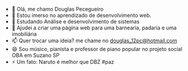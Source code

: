 - 👋 Olá, me chamo Douglas Pecegueiro
- 👀 Estou imerso no aprendizado de desenvolvimento web.
- 🌱 Estudando Análise e desenvolvimento de sistemas
- 💞️ Ajudei a criar uma página web para uma barnearia, padaria e uma imobiliária
- 📫 Quer trocar uma ideia? me chame no douglas_12pc@hotmail.com
- 😄 Sou músico, pianista e professor de piano popular no projeto social OBA em Suzano SP
- ⚡ Um fato: Naruto é melhor que DBZ #paz

<!---
Douglaspc12/Douglaspc12 is a ✨ special ✨ repository because its `README.md` (this file) appears on your GitHub profile.
You can click the Preview link to take a look at your changes.
--->
